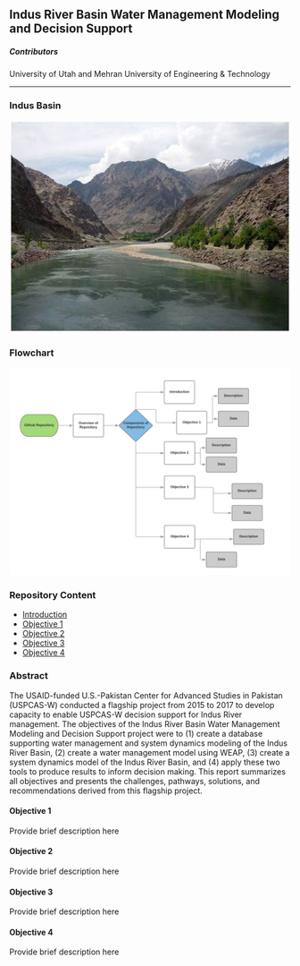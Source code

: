 ## Indus River Basin Water Management Modeling and Decision Support

##### Contributors
University of Utah and Mehran University of Engineering & Technology

-----------
### Indus Basin
![Indus Basin](https://github.com/Rafique89/Indus-River-Basin-Water-Management-Modeling-and-Decision-Support/blob/master/Figures/Indus.JPG)

### Flowchart
![Flowchart](https://github.com/Rafique89/Indus-River-Basin-Water-Management-Modeling-and-Decision-Support/blob/master/Figures/Flowchart.png)

### Repository Content
* [Introduction](https://github.com/Rafique89/Indus-River-Basin-Water-Management-Modeling-and-Decision-Support/tree/master/Introduction)
* [Objective 1](https://github.com/Rafique89/Indus-River-Basin-Water-Management-Modeling-and-Decision-Support/tree/master/Objective%201)
* [Objective 2](https://github.com/Rafique89/Indus-River-Basin-Water-Management-Modeling-and-Decision-Support/tree/master/Objective%202)
* [Objective 3](https://github.com/Rafique89/Indus-River-Basin-Water-Management-Modeling-and-Decision-Support/tree/master/Objective%203)
* [Objective 4](https://github.com/Rafique89/Indus-River-Basin-Water-Management-Modeling-and-Decision-Support/tree/master/Objective%204) 

### Abstract

The USAID-funded U.S.-Pakistan Center for Advanced Studies in Pakistan (USPCAS-W) conducted a flagship project from 2015 to 2017 to develop capacity to enable USPCAS-W decision support for Indus River management. The objectives of the Indus River Basin Water Management Modeling and Decision Support project were to (1) create a database supporting water management and system dynamics modeling of the Indus River Basin, (2) create a water management model using WEAP, (3) create a system dynamics model of the Indus River Basin, and (4) apply these two tools to produce results to inform decision making. This report summarizes all objectives and presents the challenges, pathways, solutions, and recommendations derived from this flagship project.

#### Objective 1 

Provide brief description here

#### Objective 2
Provide brief description here

#### Objective 3
Provide brief description here

#### Objective 4
Provide brief description here
